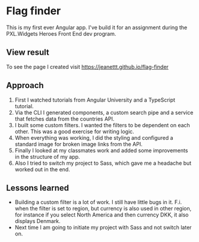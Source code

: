 # Flag finder
This is my first ever Angular app. I've build it for an assignment during the PXL.Widgets Heroes Front End dev program. 

## View result
To see the page I created visit https://jeanettt.github.io/flag-finder

## Approach
1. First I watched tutorials from Angular University and a TypeScript tutorial.
2. Via the CLI I generated components, a custom search pipe and a service that fetches data from the countries API.
3. I built some custom filters. I wanted the filters to be dependent on each other. This was a good exercise for writing logic.
4. When everything was working, I did the styling and configured a standard image for broken image links from the API.
5. Finally I looked at my classmates work and added some improvements in the structure of my app.
6. Also I tried to switch my project to Sass, which gave me a headache but worked out in the end.

## Lessons learned
* Building a custom filter is a lot of work. I still have little bugs in it. F.i. when the filter is set to region, but currency is also used in other region, for instance if you select North America and then currency DKK, it also displays Denmark.
* Next time I am going to initiate my project with Sass and not switch later on.
